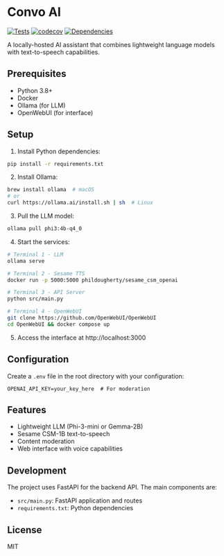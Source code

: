 # Convo AI

[![Tests](https://github.com/CalumMallorie/convo-ai/actions/workflows/test.yml/badge.svg)](https://github.com/CalumMallorie/convo-ai/actions/workflows/test.yml)
[![codecov](https://codecov.io/gh/CalumMallorie/convo-ai/branch/main/graph/badge.svg)](https://codecov.io/gh/CalumMallorie/convo-ai)
[![Dependencies](https://github.com/CalumMallorie/convo-ai/actions/workflows/dependencies.yml/badge.svg)](https://github.com/CalumMallorie/convo-ai/actions/workflows/dependencies.yml)

A locally-hosted AI assistant that combines lightweight language models with text-to-speech capabilities.

## Prerequisites

- Python 3.8+
- Docker
- Ollama (for LLM)
- OpenWebUI (for interface)

## Setup

1. Install Python dependencies:
```bash
pip install -r requirements.txt
```

2. Install Ollama:
```bash
brew install ollama  # macOS
# or
curl https://ollama.ai/install.sh | sh  # Linux
```

3. Pull the LLM model:
```bash
ollama pull phi3:4b-q4_0
```

4. Start the services:
```bash
# Terminal 1 - LLM
ollama serve

# Terminal 2 - Sesame TTS
docker run -p 5000:5000 phildougherty/sesame_csm_openai

# Terminal 3 - API Server
python src/main.py

# Terminal 4 - OpenWebUI
git clone https://github.com/OpenWebUI/OpenWebUI
cd OpenWebUI && docker compose up
```

5. Access the interface at http://localhost:3000

## Configuration

Create a `.env` file in the root directory with your configuration:

```env
OPENAI_API_KEY=your_key_here  # For moderation
```

## Features

- Lightweight LLM (Phi-3-mini or Gemma-2B)
- Sesame CSM-1B text-to-speech
- Content moderation
- Web interface with voice capabilities

## Development

The project uses FastAPI for the backend API. The main components are:

- `src/main.py`: FastAPI application and routes
- `requirements.txt`: Python dependencies

## License

MIT 